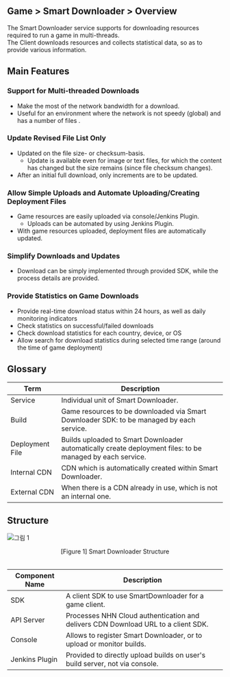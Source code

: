 ## Game > Smart Downloader > Overview

The Smart Downloader service supports for downloading resources required to run a game in multi-threads.  
The Client downloads resources and collects statistical data, so as to provide various information.  


## Main Features 


### Support for Multi-threaded Downloads 
- Make the most of the network bandwidth for a download. 
- Useful for an environment where the network is not speedy (global) and has a number of files .


### Update Revised File List Only 
- Updated on the file size- or checksum-basis. 
	- Update is available even for image or text files, for which the content has changed but the size remains (since file checksum changes).  
- After an initial full download, only increments are to be updated. 


### Allow Simple Uploads and Automate Uploading/Creating Deployment Files 
- Game resources are easily uploaded via console/Jenkins Plugin. 
	- Uploads can be automated by using Jenkins Plugin. 
- With game resources uploaded, deployment files are automatically updated. 


### Simplify Downloads and Updates 
- Download can be simply implemented through provided SDK, while the process details are provided. 


### Provide Statistics on Game Downloads 

- Provide real-time download status within 24 hours, as well as daily monitoring indicators 
- Check statistics on successful/failed downloads
- Check download statistics for each country, device, or OS
- Allow search  for download statistics during selected time range (around the time of game deployment)


## Glossary 

| Term | Description |
| --- | --- |
| Service | Individual unit of Smart Downloader. |
| Build | Game resources to be downloaded via Smart Downloader SDK: to be managed by each service. |
| Deployment File | Builds uploaded to Smart Downloader automatically create deployment files: to be managed by each service. |
| Internal CDN | CDN which is automatically created within Smart Downloader. |
| External CDN | When there is a CDN already in use, which is not an internal one. |


## Structure 

![그림 1](http://static.toastoven.net/prod_smartdownloader/overview/smartdl_overview_structure_en.png)
<center> [Figure 1] Smart Downloader Structure </center>

<br>

| Component Name | Description |
| --- | --- |
| SDK | A client SDK to use SmartDownloader for a game client. |
| API Server | Processes NHN Cloud authentication and delivers CDN Download URL to a client SDK. |
| Console |	Allows to register Smart Downloader, or to upload or monitor builds. |
| Jenkins Plugin | Provided to directly upload builds on user's build server, not via console. |
